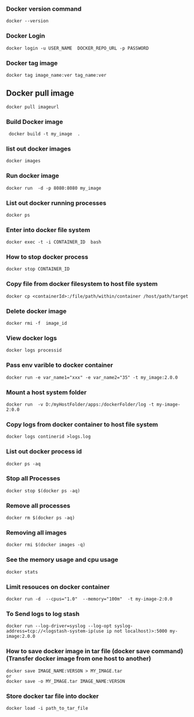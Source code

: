 ###  Docker version command
`docker --version`

### Docker Login
`docker login -u USER_NAME  DOCKER_REPO_URL -p PASSWORD`

### Docker tag image
`docker tag image_name:ver tag_name:ver`

## Docker pull image
`docker pull imageurl`

###  Build Docker image
` docker build -t my_image  .`

### list out docker images
`docker images`

### Run docker image
`docker run  -d -p 8080:8080 my_image`

### List out docker running processes
`docker ps`

### Enter into docker file system
`docker exec -t -i CONTAINER_ID  bash`

### How to stop docker process
`docker stop CONTAINER_ID `

### Copy file from docker filesystem to host file system
`docker cp <containerId>:/file/path/within/container /host/path/target`

### Delete docker image
`docker rmi -f  image_id`

### View docker logs
`docker logs processid`

### Pass env varible to docker container
`docker run -e var_name1="xxx" -e var_name2="35" -t my_image:2.0.0`

### Mount a host system folder
`docker run  -v D:/myHostFolder/apps:/dockerFolder/log -t my-image-2:0.0`

### Copy logs from docker container to host file system
`docker logs continerid >logs.log`


### List out docker process id
`docker ps -aq`

### Stop all Processes
`docker stop $(docker ps -aq)`

### Remove all processes
`docker rm $(docker ps -aq)`	

### Removing all images
`docker rmi $(docker images -q)`

### See the memory usage and cpu usage 
`docker stats`

### Limit resouces on docker container
`docker run -d  --cpus="1.0"  --memory="100m"  -t my-image-2:0.0`

### To Send logs to log stash
`docker run --log-driver=syslog --log-opt syslog-address=tcp://<logstash-system-ip(use ip not localhost)>:5000 my-image:2.0.0`

### How to save docker image in tar file  (docker save command) (Transfer docker image from one host to another)
```
docker save IMAGE_NAME:VERSON > MY_IMAGE.tar
or
docker save -o MY_IMAGE.tar IMAGE_NAME:VERSON
```

### Store docker tar file into docker 
```
docker load -i path_to_tar_file
```
